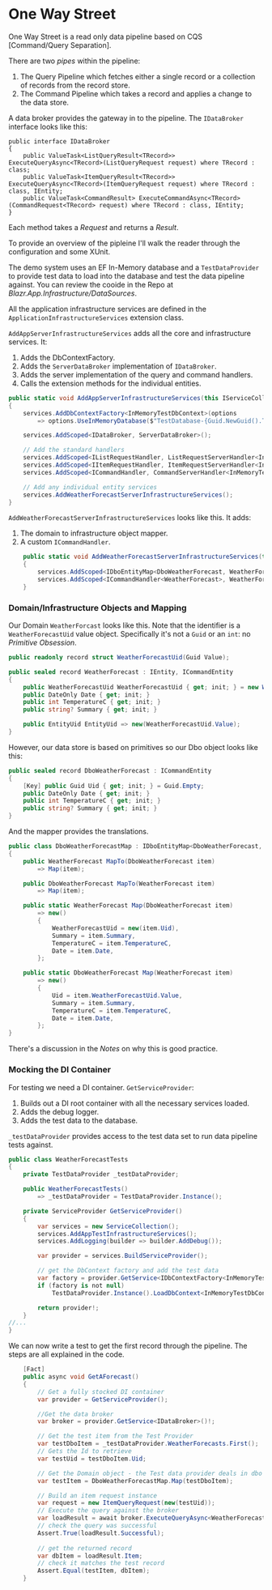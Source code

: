 # One Way Street

One Way Street is a read only data pipeline based on CQS [Command/Query Separation].

There are two *pipes* within the pipeline:
1. The Query Pipeline which fetches either a single record or a collection of records from the record store.
2. The Command Pipeline which takes a record and applies a change to the data store.

A data broker provides the gateway in to the pipeline.  The `IDataBroker` interface looks like this:

```
public interface IDataBroker
{
    public ValueTask<ListQueryResult<TRecord>> ExecuteQueryAsync<TRecord>(ListQueryRequest request) where TRecord : class;
    public ValueTask<ItemQueryResult<TRecord>> ExecuteQueryAsync<TRecord>(ItemQueryRequest request) where TRecord : class, IEntity;
    public ValueTask<CommandResult> ExecuteCommandAsync<TRecord>(CommandRequest<TRecord> request) where TRecord : class, IEntity;
}
```

Each method takes a *Request* and returns a *Result*.

To provide an overview of the pipleine I'll walk the reader through the configuration and some XUnit.

The demo system uses an EF In-Memory database and a `TestDataProvider` to provide test data to load into the database and test the data pipeline against.  You can review the cooide in the Repo at *Blazr.App.Infrastructure/DataSources*.

All the application infrastructure services are defined in the `ApplicationInfrastructureServices` extension class.

`AddAppServerInfrastructureServices` adds all the core and infrastructure services.  It:

1. Adds the DbContextFactory.
2. Adds the `ServerDataBroker` implementation of `IDataBroker`.
3. Adds the server implementation of the query and command handlers.
4. Calls the extension methods for the individual entities. 

```csharp
public static void AddAppServerInfrastructureServices(this IServiceCollection services)
{
    services.AddDbContextFactory<InMemoryTestDbContext>(options
        => options.UseInMemoryDatabase($"TestDatabase-{Guid.NewGuid().ToString()}"));

    services.AddScoped<IDataBroker, ServerDataBroker>();

    // Add the standard handlers
    services.AddScoped<IListRequestHandler, ListRequestServerHandler<InMemoryTestDbContext>>();
    services.AddScoped<IItemRequestHandler, ItemRequestServerHandler<InMemoryTestDbContext>>();
    services.AddScoped<ICommandHandler, CommandServerHandler<InMemoryTestDbContext>>();

    // Add any individual entity services
    services.AddWeatherForecastServerInfrastructureServices();
}
```

`AddWeatherForecastServerInfrastructureServices` looks like this.  It adds:
1. The domain to infrastructure object mapper.
2. A custom `ICommandHandler`.

```csharp
    public static void AddWeatherForecastServerInfrastructureServices(this IServiceCollection services)
    {
        services.AddScoped<IDboEntityMap<DboWeatherForecast, WeatherForecast>, DboWeatherForecastMap>();
        services.AddScoped<ICommandHandler<WeatherForecast>, WeatherForecastCommandHandler<InMemoryTestDbContext>>();
    }
```

### Domain/Infrastructure Objects and Mapping

Our Domain `WeatherForcast` looks like this.  Note that the identifier is a `WeatherForecastUid` value object.  Specifically it's not a `Guid` or an `int`: no *Primitive Obsession*.

```csharp
public readonly record struct WeatherForecastUid(Guid Value);

public sealed record WeatherForecast : IEntity, ICommandEntity
{
    public WeatherForecastUid WeatherForecastUid { get; init; } = new WeatherForecastUid(Guid.NewGuid());
    public DateOnly Date { get; init; } 
    public int TemperatureC { get; init; }
    public string? Summary { get; init; }

    public EntityUid EntityUid => new(WeatherForecastUid.Value);
}
```

However, our data store is based on primitives so our Dbo object looks like this:

```csharp
public sealed record DboWeatherForecast : ICommandEntity
{
    [Key] public Guid Uid { get; init; } = Guid.Empty;
    public DateOnly Date { get; init; }
    public int TemperatureC { get; init; }
    public string? Summary { get; init; }
}
```

And the mapper provides the translations.

```csharp
public class DboWeatherForecastMap : IDboEntityMap<DboWeatherForecast, WeatherForecast>
{
    public WeatherForecast MapTo(DboWeatherForecast item)
        => Map(item);

    public DboWeatherForecast MapTo(WeatherForecast item)
        => Map(item);

    public static WeatherForecast Map(DboWeatherForecast item)
        => new()
        {
            WeatherForecastUid = new(item.Uid),
            Summary = item.Summary,
            TemperatureC = item.TemperatureC,
            Date = item.Date,
        };

    public static DboWeatherForecast Map(WeatherForecast item)
        => new()
        {
            Uid = item.WeatherForecastUid.Value,
            Summary = item.Summary,
            TemperatureC = item.TemperatureC,
            Date = item.Date,
        };
}
```

There's a discussion in the *Notes* on why this is good practice.

### Mocking the DI Container

For testing we need a DI container.  `GetServiceProvider`:

1. Builds out a DI root container with all the necessary services loaded.
2. Adds the debug logger.
3. Adds the test data to the database.

`_testDataProvider` provides access to the test data set to run data pipeline tests against.


```csharp
public class WeatherForecastTests
{
    private TestDataProvider _testDataProvider;

    public WeatherForecastTests()
        => _testDataProvider = TestDataProvider.Instance();

    private ServiceProvider GetServiceProvider()
    {
        var services = new ServiceCollection();
        services.AddAppTestInfrastructureServices();
        services.AddLogging(builder => builder.AddDebug());

        var provider = services.BuildServiceProvider();

        // get the DbContext factory and add the test data
        var factory = provider.GetService<IDbContextFactory<InMemoryTestDbContext>>();
        if (factory is not null)
            TestDataProvider.Instance().LoadDbContext<InMemoryTestDbContext>(factory);

        return provider!;
    }
//...
}
```

We can now write a test to get the first record through the pipeline.  The steps are all explained in the code.

```csharp
    [Fact]
    public async void GetAForecast()
    {
        // Get a fully stocked DI container
        var provider = GetServiceProvider();

        //Get the data broker
        var broker = provider.GetService<IDataBroker>()!;

        // Get the test item from the Test Provider
        var testDboItem = _testDataProvider.WeatherForecasts.First();
        // Gets the Id to retrieve
        var testUid = testDboItem.Uid;

        // Get the Domain object - the Test data provider deals in dbo objects
        var testItem = DboWeatherForecastMap.Map(testDboItem);

        // Build an item request instance
        var request = new ItemQueryRequest(new(testUid));
        // Execute the query against the broker
        var loadResult = await broker.ExecuteQueryAsync<WeatherForecast>(request);
        // check the query was successful
        Assert.True(loadResult.Successful);
        
        // get the returned record 
        var dbItem = loadResult.Item;
        // check it matches the test record
        Assert.Equal(testItem, dbItem);
    }
```
